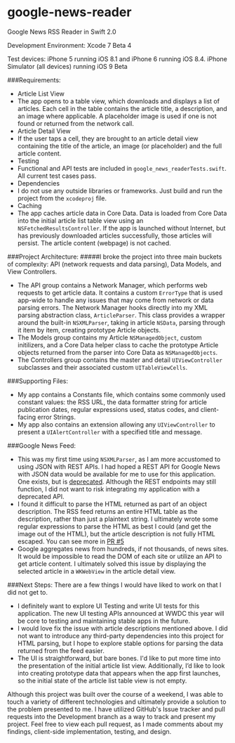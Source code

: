 # google-news-reader
Google News RSS Reader in Swift 2.0

Development Environment: Xcode 7 Beta 4

Test devices: iPhone 5 running iOS 8.1 and iPhone 6 running iOS 8.4. iPhone Simulator (all devices) running iOS 9 Beta

###Requirements:
* Article List View
 * The app opens to a table view, which downloads and displays a list of articles.  Each cell in the table contains the article title, a description, and an image where applicable.  A placeholder image is used if one is not found or returned from the network call.
* Article Detail View
 * If the user taps a cell, they are brought to an article detail view containing the title of the article, an image (or placeholder) and the full article content.
* Testing
 * Functional and API tests are included in `google_news_readerTests.swift`.  All current test cases pass.
* Dependencies
 * I do not use any outside libraries or frameworks.  Just build and run the project from the `xcodeproj` file.
* Caching
 * The app caches article data in Core Data.  Data is loaded from Core Data into the initial article list table view using an `NSFetchedResultsController`.  If the app is launched without Internet, but has previously downloaded articles successfully, those articles will persist.  The article content (webpage) is not cached.

###Project Architecture:
#####I broke the project into three main buckets of complexity: API (network requests and data parsing), Data Models, and View Controllers.
* The API group contains a Network Manager, which performs web requests to get article data.  It contains a custom `ErrorType` that is used app-wide to handle any issues that may come from network or data parsing errors.  The Network Manager hooks directly into my XML parsing abstraction class, `ArticleParser`.  This class provides a wrapper around the built-in `NSXMLParser`, taking in article `NSData`, parsing through it item by item, creating prototype Article objects.
* The Models group contains my Article `NSManagedObject`, custom initilizers, and a Core Data helper class to cache the prototype Article objects returned from the parser into Core Data as `NSManagedObjects`.
* The Controllers group contains the master and detail `UIViewController` subclasses and their associated custom `UITableViewCells`.

###Supporting Files:
* My app contains a Constants file, which contains some commonly used constant values: the RSS URL, the data formatter string for article publication dates, regular expressions used, status codes, and client-facing error Strings.
* My app also contains an extension allowing any `UIViewController` to present a `UIAlertController` with a specified title and message.

###Google News Feed:
* This was my first time using `NSXMLParser`, as I am more accustomed to using JSON with REST APIs.  I had hoped a REST API for Google News with JSON data would be available for me to use for this application.  One exists, but is [deprecated](https://developers.google.com/news-search/v1/jsondevguide).  Although the REST endpoints may still function, I did not want to risk integrating my application with a deprecated API.
* I found it difficult to parse the HTML returned as part of an object description.  The RSS feed returns an entire HTML table as the description, rather than just a plaintext string.  I ultimately wrote some regular expressions to parse the HTML as best I could (and get the image out of the HTML), but the article description is not fully HTML escaped.  You can see more in [PR #5](https://github.com/JALsnipe/google-news-reader/pull/5)
* Google aggregates news from hundreds, if not thousands, of news sites.  It would be impossible to read the DOM of each site or utilize an API to get article content.  I ultimately solved this issue by displaying the selected article in a `WKWebView` in the article detail view.

###Next Steps:
There are a few things I would have liked to work on that I did not get to.
* I definitely want to explore UI Testing and write UI tests for this application.  The new UI testing APIs announced at WWDC this year will be core to testing and maintaining stable apps in the future.
* I would love fix the issue with article descriptions mentioned above.  I did not want to introduce any third-party dependencies into this project for HTML parsing, but I hope to explore stable options for parsing the data returned from the feed easier.
* The UI is straightforward, but bare bones.  I'd like to put more time into the presentation of the initial article list view.  Additionally, I’d like to look into creating prototype data that appears when the app first launches, so the initial state of the article list table view is not empty.

Although this project was built over the course of a weekend, I was able to touch a variety of different technologies and ultimately provide a solution to the problem presented to me.  I have utilized GitHub's Issue tracker and pull requests into the Development branch as a way to track and present my project.  Feel free to view each pull request, as I made comments about my findings, client-side implementation, testing, and design.

